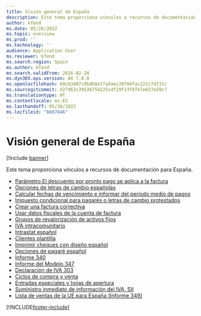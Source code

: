 ```yaml
---
title: Visión general de España
description: Este tema proporciona vínculos a recursos de documentación para España.
author: kfend
ms.date: 05/26/2022
ms.topic: overview
ms.prod: ''
ms.technology: ''
audience: Application User
ms.reviewer: kfend
ms.search.region: Spain
ms.author: kfend
ms.search.validFrom: 2016-02-28
ms.dyn365.ops.version: AX 7.0.0
ms.openlocfilehash: b9cb3407c0bd68e1fa9aec28f04fac222c74f31c
ms.sourcegitcommit: d27d63c3953b758225cdf29f13f9747e827e59c7
ms.translationtype: HT
ms.contentlocale: es-ES
ms.lasthandoff: 05/26/2022
ms.locfileid: "8807846"
---
```

# <a name="spain-overview"></a>Visión general de España

[!include [banner](../includes/banner.md)]

Este tema proporciona vínculos a recursos de documentación para España. 

- [Parámetro El descuento por pronto pago se aplica a la factura](emea-esp-cash-discount-applied-invoice.md)
- [Opciones de letras de cambio españolas](emea-esp-bill-of-exchange-options.md)
- [Calcular fechas de vencimiento e informar del período medio de pagos](emea-esp-invoice-due-dates.md)
- [Impuesto condicional para pagarés o letras de cambio protestados](emea-esp-conditional-sales-tax.md)
- [Crear una factura correctiva](tasks/emea-esp-credit-invoicing.md)
- [Usar datos fiscales de la cuenta de factura](emea-esp-fiscal-data-invoice-account.md)
- [Grupos de revalorización de activos fijos](emea-esp-fixed-asset-group-revaluation.md)
- [IVA intracomunitario](emea-esp-intra-community-vat.md)
- [Intrastat español](emea-esp-intrastat.md)
- [Clientes plantilla](emea-esp-no-one-time-customer-for-project-contracts.md)
- [Imprimir cheques con diseño español](emea-esp-print-checks-with-spanish-layout.md)
- [Opciones de pagaré español](emea-esp-promissory-note-options.md)
- [Informe 340](emea-esp-report-340.md)
- [Informe del Modelo 347](emea-esp-declaration-347-report.md)
- [Declaración de IVA 303](emea-esp-vat-declaration-spain.md)
- [Ciclos de compra y venta](emea-esp-sales-purchase-cycle.md)
- [Entradas especiales y hojas de apertura](emea-esp-opening-sheets-spain.md)
- [Suministro inmediato de información del IVA, SII](emea-esp-sii.md)
- [Lista de ventas de la UE para España (Informe 349)](emea-esp-sales-list.md)


[!INCLUDE[footer-include](../../includes/footer-banner.md)]

